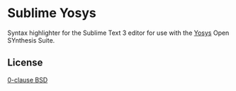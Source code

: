 Sublime Yosys
=============

Syntax highlighter for the Sublime Text 3 editor for use with the [Yosys][] Open SYnthesis Suite.

[yosys]: http://www.clifford.at/yosys/

License
-------

[0-clause BSD](LICENSE-0BSD.txt)
